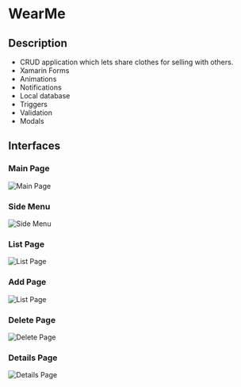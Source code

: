 # WearMe
## Description
- CRUD application which lets share clothes for selling with others.
- Xamarin Forms
- Animations
- Notifications
- Local database
- Triggers
- Validation
- Modals

## Interfaces
### Main Page
![Main Page](https://github.com/KarolinaLewinska/WearMe/blob/master/Screenshots/mainPage.PNG)
### Side Menu
![Side Menu](https://github.com/KarolinaLewinska/WearMe/blob/master/Screenshots/menu.PNG)
### List Page
![List Page](https://github.com/KarolinaLewinska/WearMe/blob/master/Screenshots/listPage.PNG)
### Add Page
![List Page](https://github.com/KarolinaLewinska/WearMe/blob/master/Screenshots/addPage.PNG)
### Delete Page
![Delete Page](https://github.com/KarolinaLewinska/WearMe/blob/master/Screenshots/deletePage.PNG)
### Details Page
![Details Page](https://github.com/KarolinaLewinska/WearMe/blob/master/Screenshots/detailsPage.PNG)


